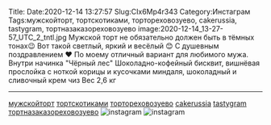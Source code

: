 Title:
Date:2020-12-14 13:27:57
Slug:CIx6Mp4r343
Category:Инстаграм
Tags:мужскойторт, тортскотиками, тортореховозуево, cakerussia, tastygram, тортназаказореховозуево
image:2020-12-14_13-27-57_UTC_2_tntl.jpg
Мужской торт не обязательно должен быть в тёмных тонах😉
Вот такой светлый, яркий и весёлый 😊 С душевным поздравлением ❤
По моему отличный вариант для любимого мужа.
Внутри начинка "Чёрный лес"
Шоколадно-кофейный бисквит,  вишнёвая прослойка с ноткой корицы и кусочками миндаля, шоколадный и сливочный крем чиз
Вес 2,6 кг
_________________________________
[мужскойторт]({tag}мужскойторт) [тортскотиками]({tag}тортскотиками) [тортореховозуево]({tag}тортореховозуево) [cakerussia]({tag}cakerussia) [tastygram]({tag}tastygram) [тортназаказореховозуево]({tag}тортназаказореховозуево)
![instagram]({attach}images/2020-12-14_13-27-57_UTC_2.jpg)
![instagram]({attach}images/2020-12-14_13-27-57_UTC_1.jpg)
